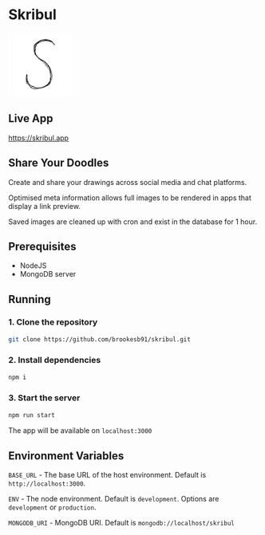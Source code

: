 # Skribul

![Skribul](/logo.png)

## Live App

https://skribul.app

## Share Your Doodles

Create and share your drawings across social media and chat platforms.

Optimised meta information allows full images to be rendered in apps that display a link preview.

Saved images are cleaned up with cron and exist in the database for 1 hour.

## Prerequisites

- NodeJS
- MongoDB server

## Running

### 1. Clone the repository

```bash
git clone https://github.com/brookesb91/skribul.git
```

### 2. Install dependencies

```bash
npm i
```

### 3. Start the server

```bash
npm run start
```

The app will be available on `localhost:3000`

## Environment Variables

`BASE_URL` - The base URL of the host environment. Default is `http://localhost:3000`.

`ENV` - The node environment. Default is `development`. Options are `development` or `production`.

`MONGODB_URI` - MongoDB URI. Default is `mongodb://localhost/skribul`
